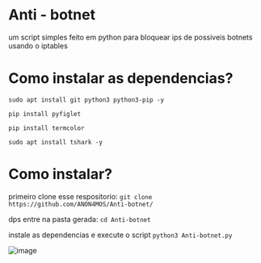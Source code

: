 # Anti - botnet
um script simples feito em python para bloquear ips de possiveis botnets usando o iptables

# Como instalar as dependencias?

``` sudo apt install git python3 python3-pip -y ```

``` pip install pyfiglet ```

``` pip install termcolor ```

``` sudo apt install tshark -y ```

# Como instalar? 
primeiro clone esse respositorio: ``` git clone https://github.com/ANON4MOS/Anti-botnet/ ```

dps entre na pasta gerada: ``` cd Anti-botnet ```

instale as dependencias e execute o script ``` python3 Anti-botnet.py ```

![image](https://github.com/user-attachments/assets/84fd501f-c165-440d-9826-6b5a4bdc3bc4)
